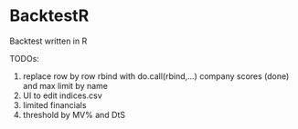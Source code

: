 # BacktestR
Backtest written in R

TODOs:
1) replace row by row rbind with do.call(rbind,...)
   company scores (done) and max limit by name
2) UI to edit indices.csv
3) limited financials
4) threshold by MV% and DtS
